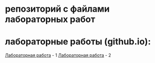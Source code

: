 # репозиторий с файлами лабораторных работ

# лабораторные работы (github.io):

[Лабораторная работа](lab1.md) - 1
[Лабораторная работа](lab1.md) - 2
